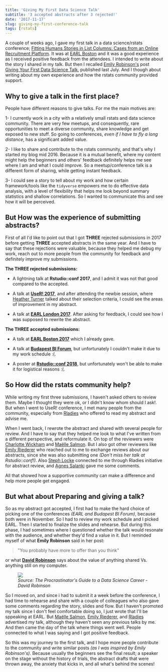 ```yaml
---
title: 'Giving My First Data Science Talk'
subtitle: '3 accepted abstracts after 3 rejected!'
date: '2017-11-17'
slug: giving-my-first-conference-talk
tags: [rstats]
---
```


A couple of weeks ago, I gave my first talk in a data science/rstats conference; [Fitting Humans Stories in List Columns: Cases from an Online Recruitment Platform](bit.ly/earl-omayma). It was at [EARL Boston](https://earlconf.com/boston/) and it was a good experience as I received positive feedback from the attendees. I intended to write about the story I shared in my talk. But then I recalled [Emily Robinson's](https://twitter.com/robinson_es) post [Giving Your First Data Science Talk](https://robinsones.github.io/Giving-Your-First-Data-Science-Talk/), published last July. And I though about writing about my own experience and how the rstats community provided support.

## Why to give a talk in the first place?

People have different reasons to give talks. For me the main motives are:

1- I currently work in a city with a relatively small rstats and data science community. There are very few meetups, and consequently, rare opportunities to meet a diverse community, share knowledge and get exposed to new stuff. So going to conferences, *even if I have to fly a long distance*, has a significant added value.

2- I like to share and contribute to the rstats community, and that's why I started my blog mid 2016. Because it is a mutual benefit, where my content might help the beginners and others' feedback definitely helps me see where I am and what I could improve. So a meetup/conference talk is a different form of sharing, while getting instant feedback.

3- I could see a story to tell about my work and how certain framework/tools like the `tidyverse` empowers me to do effective data analysis, with a level of flexibility that helps me look beyond summary statistics and shallow correlations. So I wanted to communicate this and see how it will be perceived. 

## But How was the experience of submitting abstracts?

First of all I'd like to point out that I got **THREE** rejected submissions in 2017 before getting **THREE** accepted abstracts in the same year. And I have to say that these rejections were valuable, because they helped me debug my work, reach out to more people from the community for feedback and definitely improve my submissions. 

**The THREE rejected submissions:**

- A lightning talk at **Rstudio::conf 2017**, and I admit it was not that good compared to the accepted.

- A talk at [**UseR! 2017**](https://user2017.brussels/), and after attending the newbie session, where [Heather Turner](https://twitter.com/HeathrTurnr) talked about their selection criteria, I could see the areas of improvement in my abstract.

- A talk at [**EARL London 2017**](https://earlconf.com/london/). After asking for feedback, I could see how I was supposed to rewrite the abstract.


**The THREE accepted submissions:**

- A talk at [**EARL Boston 2017**](https://earlconf.com/boston/) which I already gave.

- A talk at [**Budapest BI Forum**](http://budapestbiforum.hu/2017/en/), but unfortunately I couldn't make it due to my work schedule :(.

- A poster at [**Rstudio::conf 2018**](https://www.rstudio.com/conference/), but unfortunately won't be able to make it for logistical reasons :(. 

## So How did the rstats community help?

While writing my first three submissions, I haven't asked others to review them. Maybe I thought they were ok, or I didn't know whom should I ask!. But when I went to UseR! conference, I met many people from the community, especially from [Rladies](https://rladies.org/) who offered to read my abstract and advise me. 

When I went back, I rewrote the abstract and shared with several people for review. And I have to say that they helped me look to what I've written from a different perspective, and reformulate it. On top of the reviewers were [Charlotte Wickham](https://twitter.com/CVWickham) and [Maëlle Salmon](https://twitter.com/ma_salmon). But I also got other reviewers like [Emily Riederer](https://twitter.com/EmilyRiederer) who reached out to me to exchange reviews about our abstracts, since she was also submitting one *(Don't miss her talk at Rstudio::conf!)*. Also [Steph Locke](https://twitter.com/SteffLocke) connected to me through Rladies initiative for abstract review, and [Agnes Salanki](https://twitter.com/salankia) gave me some comments.

All that showed how a supportive community can make a difference and help more people get engaged.

## But what about Preparing and giving a talk?

So as my abstract got accepted, I first had to make the hard choice of picking one of the conferences *(EARL and Budapest BI Forum)*, because both were in November. So I had to review my work schedule and I picked EARL. Then I started to finalize the slides and rehearse. But during this phase, I had sometimes where I questioned whether the talk would resonate with the audience, and whether they'd find a value in it. But I reminded myself of what **Emily Robinson** said in her post:

> "You probably have more to offer than you think"

or what [**David Robinson**](https://twitter.com/drob) says about the value of anything shared Vs. anything still on my computer.

<figure><img src='/post/2017-11-17_first-conf-talk/drob_fig.png'><figcaption><i>Source: The Procrastinator's Guide to a Data Science Career - David Robinson</i></figcaption></figure>

So I moved on, and since i had to submit it a week before the conference, I had time to rehearse and share with a couple of colleagues who also gave some comments regarding the story, slides and flow. But I haven't promoted my talk since I don't feel comfortable doing so, I just wrote that I'll be sppeaking at EARL. But [Maëlle Salmon](https://twitter.com/ma_salmon), [Emily Riederer](https://twitter.com/EmilyRiederer), and [Rladies](https://twitter.com/RLadiesGlobal) advertised my talk, although they haven't seen any previous talks by me. And then came the day of the talk where things went well. People connected to what I was saying and I got positive feedback.

So this was my journey to the first talk, and I hope more people contribute to the community and write similar posts *(as I was inspired by Emily Robinson's)*. Because usually the beginners see the final result; a speaker on the stage without the history of trials, the abstract drafts that were thrown away, the anxiety that kicks in, and all what's behind the scenes!